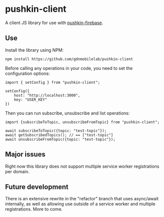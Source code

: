 # pushkin-client

A client JS library for use with [pushkin-firebase](https://github.com/gdnmobilelab/pushkin-firebase).

## Use

Install the library using NPM:

    npm install https://github.com/gdnmobilelab/pushkin-client

Before calling any operations in your code, you need to set the configuration options:

    import { setConfig } from "pushkin-client";

    setConfig({
        host: "http://localhost:3000",
        key: "USER_KEY"
    })

Then you can run subscribe, unsubscribe and list operations:

    import {subscribeToTopic, unsubscribeFromTopic} from "pushkin-client";

    await subscribeToTopic({topic: "test-topic"});
    await getSubscribedTopics(); // == ["test-topic"]
    await unsubscribeFromTopic({topic: "test-topic"});

## Major issues

Right now this library does not support multiple service worker registrations per domain.

## Future development

There is an extensive rewrite in the "refactor" branch that uses
async/await internally, as well as allowing use outside of a service worker and multiple registrations. More to come.
